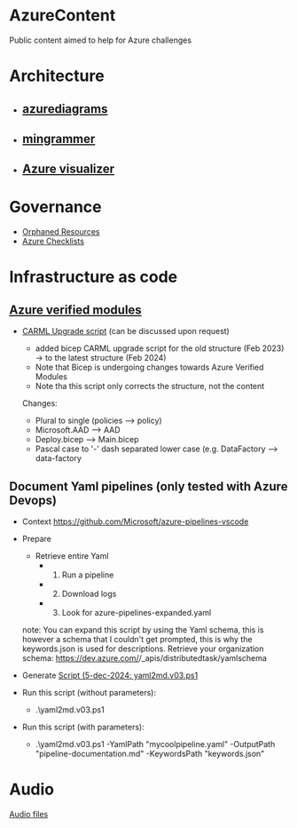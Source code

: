 # AzureContent
Public content aimed to help for Azure challenges

# Architecture
- ## [azurediagrams](https://azurediagrams.com/)
- ## [mingrammer](https://github.com/mingrammer/diagrams)
- ## [Azure visualizer](https://dev.to/prateeksingh/azure-visualizer-automated-diagrams-using-powershell-1m95)

# Governance
- [Orphaned Resources](https://github.com/dolevshor/azure-orphan-resources)
-  [Azure Checklists](https://github.com/Azure/review-checklists)

# Infrastructure as code

## [Azure verified modules](https://azure.github.io/Azure-Verified-Modules/)

- [CARML Upgrade script](https://github.com/snefs/Azure/blob/main/Bicep/CARMLUPgrade.ps1) (can be discussed upon request)
  - added bicep CARML upgrade script for the old structure (Feb 2023) -> to the latest structure (Feb 2024)
  - Note that Bicep is undergoing changes towards Azure Verified Modules
  - Note tha this script only corrects the structure, not the content
  
  Changes:
  - Plural to single (policies --> policy)
  - Microsoft.AAD --> AAD
  - Deploy.bicep --> Main.bicep
  - Pascal case to '-' dash separated lower case (e.g. DataFactory --> data-factory


## Document Yaml pipelines (only tested with Azure Devops)

- Context
https://github.com/Microsoft/azure-pipelines-vscode

- Prepare

  - Retrieve entire Yaml
    - 1. Run a pipeline
    - 2. Download logs
    - 3. Look for azure-pipelines-expanded.yaml
         
  note: You can expand this script by using the Yaml schema, this is however a schema that I couldn't get prompted, this is why the keywords.json is used for descriptions. 
  Retrieve your organization schema: https://dev.azure.com/<YOURORG>/_apis/distributedtask/yamlschema

- Generate
[Script (5-dec-2024: yaml2md.v03.ps1](https://github.com/snefs/Azure/blob/main/Yaml)

- Run this script (without parameters):
  - .\yaml2md.v03.ps1

- Run this script (with parameters):
  - .\yaml2md.v03.ps1 -YamlPath "mycoolpipeline.yaml" -OutputPath "pipeline-documentation.md" -KeywordsPath "keywords.json"

# Audio

[Audio files](./Audio/Audiofiles.md)
